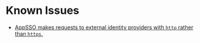 # Known Issues

- [AppSSO makes requests to external identity providers with `http` rather than `https`.](cidr-ranges.md)